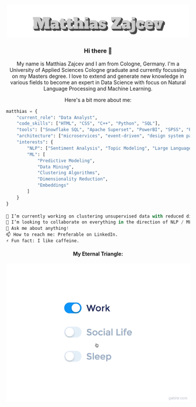 <p align="center">
  <img src="assets/name.svg" alt="Me, myself and I" width="500">
</p>

<h3 align="center">Hi there 👋</h3>

<p align="center">
  My name is Matthias Zajcev and I am from Cologne, Germany. 
    I'm a University of Applied Sciences Cologne graduate and currently focussing on my Masters degree.
  I love to extend and generate new knowledge in various fields to become an expert in Data Science with focus on Natural Language Processing and Machine Learning.
</p>


<p align="center">Here's a bit more about me:</p>

<div>

```python
matthias = {
    "current_role": "Data Analyst",
    "code_skills": ["HTML", "CSS", "C++", "Python", "SQL"],
    "tools": ["Snowflake SQL", "Apache Superset", "PowerBI", "SPSS", "Pandas", "spaCy", "Langchain", "Transformers", "Scikit-learn" & many more],
    "architecture": ["microservices", "event-driven", "design system pattern"],
    "interests": {
        "NLP": ["Sentiment Analysis", "Topic Modeling", "Large Language Models (LLMs)"],
        "ML": [
            "Predictive Modeling", 
            "Data Mining", 
            "Clustering Algorithms", 
            "Dimensionality Reduction", 
            "Embeddings"
        ]
    }
}

🔭 I’m currently working on clustering unsupervised data with reduced dimensionality to discover knowledge in a business setting.
👯 I’m looking to collaborate on everything in the direction of NLP / ML.
💬 Ask me about anything!
📫 How to reach me: Preferable on LinkedIn.
⚡ Fun fact: I like caffeine.

```

<h4 align="center">My Eternal Triangle:</h4>
<p align="center">
  <img src="assets/life_balance.gif" alt="Work Life Balance GIF">
</p>
